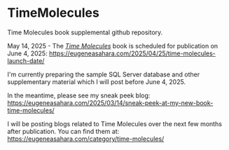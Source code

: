# TimeMolecules
Time Molecules book supplemental github repository.

May 14, 2025 - The <a href="https://technicspub.com/time-molecules/" target="_blank"><em>Time Molecules</em></a> book is scheduled for publication on June 4, 2025:  https://eugeneasahara.com/2025/04/25/time-molecules-launch-date/

I'm currently preparing the sample SQL Server database and other supplementary material which I will post before June 4, 2025.

In the meantime, please see my sneak peek blog: https://eugeneasahara.com/2025/03/14/sneak-peek-at-my-new-book-time-molecules/

I will be posting blogs related to Time Molecules over the next few months after publication. You can find them at: https://eugeneasahara.com/category/time-molecules/


